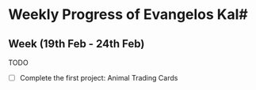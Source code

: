 # Weekly Progress of Evangelos Kal#
## Week (19th Feb - 24th Feb) ##

TODO
- [ ] Complete the first project: Animal Trading Cards
